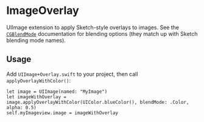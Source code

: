 # ImageOverlay
UIImage extension to apply Sketch-style overlays to images. See the [`CGBlendMode`](https://developer.apple.com/library/ios/documentation/GraphicsImaging/Reference/CGContext/#//apple_ref/c/tdef/CGBlendMode) documentation for blending options (they match up with Sketch blending mode names).

## Usage

Add `UIImage+Overlay.swift` to your project, then call `applyOverlayWithColor()`:

    let image = UIImage(named: "MyImage")
    let imageWithOverlay = image.applyOverlayWithColor(UIColor.blueColor(), blendMode: .Color, alpha: 0.5)
    self.myImageview.image = imageWithOverlay